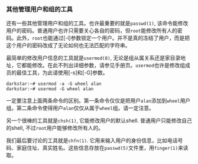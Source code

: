 ### 其他管理用户和组的工具

还有一些其他管理用户和组的工具。也许最重要的就是`passwd(1)`, 该命令能修改用户的密码。普通用户也许只需要关心各自的密码，但`root`能修改所有人的密码。此外，`root`也能通过[-l]参数锁定一个用户。并不是真的冻结了用户，而是把这个用户的密码改成了无论如何也无法匹配的字符串。

最简单的修改用户信息的工具就是`usermod(8)`, 无论是组从属关系还是家目录地址，它都能修改。在此不列出详细参数，请参见手册页。`usermod`也许是修改组成员的最佳工具，为此请使用[-s]和[-G]参数。

```Shell
darkstar:~# usermod -a -G wheel alan
darkstar:~# usermod -G wheel alan
```

一定要注意上面两条命令的区别。第一条命令仅仅是把用户`alan`添加到`wheel`用户组。第二条命令使得用户`alan`仅仅从属于`wheel`组。请一定注意。

另一个很棒的工具就是`chsh(1)`, 它能修改用户的默认shell. 普通用户只能修改自己的shell, 不过`root`用户能够修改所有人的。

我们最后要讨论的工具就是`chfn(1)`. 它用来输入用户的身份信息，比如电话号码、家庭住址、真实姓名。这些信息存放在`passwd(5)`文件里，用`finger(1)`来读取。
